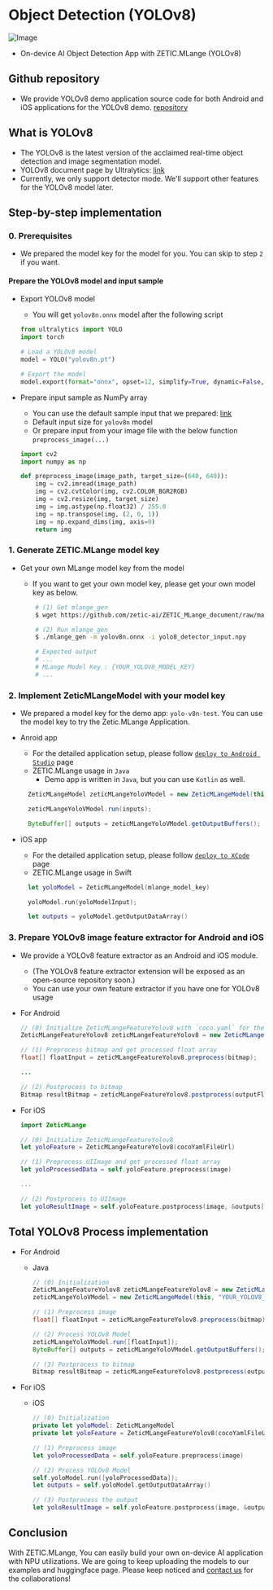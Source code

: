 # Object Detection (YOLOv8)

![Image](img_yolov8_demo.png)

- On-device AI Object Detection App with ZETIC.MLange (YOLOv8)

## Github repository
- We provide YOLOv8 demo application source code for both Android and iOS applications for the YOLOv8 demo. [repository](https://github.com/zetic-ai/ZETIC_MLange_apps/tree/main/yolov8)

## What is YOLOv8
 - The YOLOv8 is the latest version of the acclaimed real-time object detection and image segmentation model.
 - YOLOv8 document page by Ultralytics: [link](https://docs.ultralytics.com)
 - Currently, we only support detector mode. We'll support other features for the YOLOv8 model later.

## Step-by-step implementation

### 0. Prerequisites
  - We prepared the model key for the model for you. You can skip to step `2` if you want.

#### Prepare the YOLOv8 model and input sample

- Export YOLOv8 model 
    - You will get `yolov8n.onnx` model after the following script

    ``` python
    from ultralytics import YOLO
    import torch

    # Load a YOLOv8 model
    model = YOLO("yolov8n.pt")

    # Export the model
    model.export(format="onnx", opset=12, simplify=True, dynamic=False, imgsz=640)
    ```

- Prepare input sample as NumPy array
    - You can use the default sample input that we prepared: [link](https://github.com/zetic-ai/ZETIC_MLange_apps/raw/main/yolov8/samples/yolo8_detector_input.npy)
    - Default input size for `yolov8n` model
    - Or prepare input from your image file with the below function `preprocess_image(...)`

    ``` python
    import cv2
    import numpy as np

    def preprocess_image(image_path, target_size=(640, 640)):
        img = cv2.imread(image_path)
        img = cv2.cvtColor(img, cv2.COLOR_BGR2RGB)
        img = cv2.resize(img, target_size)
        img = img.astype(np.float32) / 255.0
        img = np.transpose(img, (2, 0, 1))
        img = np.expand_dims(img, axis=0)
        return img
    ```


### 1. Generate ZETIC.MLange model key

- Get your own MLange model key from the model
    - If you want to get your own model key, please get your own model key as below.
    
    ``` bash
        # (1) Get mlange_gen
        $ wget https://github.com/zetic-ai/ZETIC_MLange_document/raw/main/bin/mlange_gen && chmod 755 mlange_gen

        # (2) Run mlange_gen 
        $ ./mlange_gen -m yolov8n.onnx -i yolo8_detector_input.npy

        # Expected output
        # ...
        # MLange Model Key : {YOUR_YOLOV8_MODEL_KEY}
        # ...
    ```

### 2. Implement ZeticMLangeModel with your model key

- We prepared a model key for the demo app: `yolo-v8n-test`. You can use the model key to try the Zetic.MLange Application.

- Anroid app
  - For the detailed application setup, please follow [`deploy to Android Studio`](https://docs.zetic.ai/android/deploy-to-android-studio.html) page
  - ZETIC.MLange usage in `Java`
    - Demo app is written in `Java`, but you can use `Kotlin` as well.

  ``` java
    ZeticMLangeModel zeticMLangeYoloVModel = new ZeticMLangeModel(this, "YOUR_YOLOV8_MODEL_KEY");

    zeticMLangeYoloVModel.run(inputs);

    ByteBuffer[] outputs = zeticMLangeYoloVModel.getOutputBuffers();
  ```

- iOS app
  - For the detailed application setup, please follow [`deploy to XCode`](https://docs.zetic.ai/ios/deploy-to-xcode.html) page
  - ZETIC.MLange usage in Swift
  ``` swift
    let yoloModel = ZeticMLangeModel(mlange_model_key)

    yoloModel.run(yoloModelInput);

    let outputs = yoloModel.getOutputDataArray()
  ```


### 3. Prepare YOLOv8 image feature extractor for Android and iOS
- We provide a YOLOv8 feature extractor as an Android and iOS module.
    - (The YOLOv8 feature extractor extension will be exposed as an open-source repository soon.)
    - You can use your own feature extractor if you have one for YOLOv8 usage

- For Android 
    ``` java
    // (0) Initialize ZeticMLangeFeatureYolov8 with `coco.yaml` for the model
    ZeticMLangeFeatureYolov8 zeticMLangeFeatureYolov8 = new ZeticMLangeFeatureYolov8(cocoYamlFilePath);

    // (1) Preprocess bitmap and get processed float array
    float[] floatInput = zeticMLangeFeatureYolov8.preprocess(bitmap);

    ...

    // (2) Postprocess to bitmap
    Bitmap resultBitmap = zeticMLangeFeatureYolov8.postprocess(outputFloatArray);
    ```

- For iOS

    ``` swift
    import ZeticMLange

    // (0) Initialize ZeticMLangeFeatureYolov8
    let yoloFeature = ZeticMLangeFeatureYolov8(cocoYamlFileUrl)
    
    // (1) Preprocess UIImage and get processed float array
    let yoloProcessedData = self.yoloFeature.preprocess(image)

    ...

    // (2) Postprocess to UIImage
    let yoloResultImage = self.yoloFeature.postprocess(image, &outputs[0])
    ```

## Total YOLOv8 Process implementation

- For Android
    - Java
        ``` java
        // (0) Initialization
        ZeticMLangeFeatureYolov8 zeticMLangeFeatureYolov8 = new ZeticMLangeFeatureYolov8(cocoYamlFilePath);
        zeticMLangeYoloVModel = new ZeticMLangeModel(this, "YOUR_YOLOV8_MODEL_KEY");

        // (1) Preprocess image
        float[] floatInput = zeticMLangeFeatureYolov8.preprocess(bitmap);

        // (2) Process YOLOv8 Model
        zeticMLangeYoloVModel.run([floatInput]);
        ByteBuffer[] outputs = zeticMLangeYoloVModel.getOutputBuffers();

        // (3) Postprocess to bitmap
        Bitmap resultBitmap = zeticMLangeFeatureYolov8.postprocess(outputFloatArray);        
        ```

- For iOS

    - iOS

        ``` swift
        // (0) Initialization
        private let yoloModel: ZeticMLangeModel
        private let yoloFeature = ZeticMLangeFeatureYolov8(cocoYamlFileUrl)

        // (1) Preprocess image
        let yoloProcessedData = self.yoloFeature.preprocess(image)

        // (2) Process YOLOv8 Model
        self.yoloModel.run([yoloProcessedData]);
        let outputs = self.yoloModel.getOutputDataArray()

        // (3) Postprocess the output
        let yoloResultImage = self.yoloFeature.postprocess(image, &outputs[0])
        ```

## Conclusion

  With ZETIC.MLange, You can easily build your own on-device AI application with NPU utilizations. We are going to keep uploading the models to our examples and huggingface page. Please keep noticed and [contact us](https://zetic.ai/contact-sales) for the collaborations!
